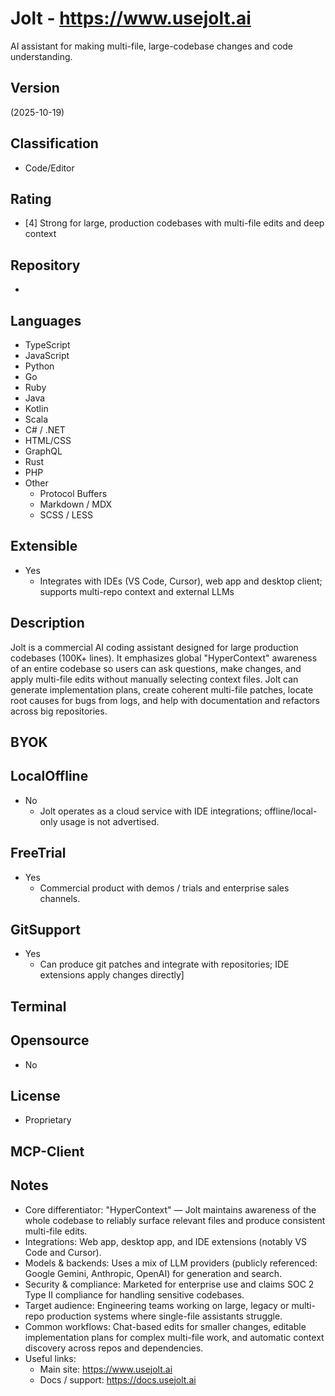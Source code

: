 # Jolt - https://www.usejolt.ai

AI assistant for making multi-file, large-codebase changes and code understanding.

## Version
(2025-10-19)

## Classification 
- Code/Editor

## Rating
- [4] Strong for large, production codebases with multi-file edits and deep context

## Repository
- 

## Languages
- TypeScript
- JavaScript
- Python
- Go
- Ruby
- Java
- Kotlin
- Scala
- C# / .NET
- HTML/CSS
- GraphQL
- Rust
- PHP
- Other
  - Protocol Buffers
  - Markdown / MDX
  - SCSS / LESS

## Extensible
- Yes
  - Integrates with IDEs (VS Code, Cursor), web app and desktop client; supports multi-repo context and external LLMs

## Description
Jolt is a commercial AI coding assistant designed for large production codebases (100K+ lines). It emphasizes global "HyperContext" awareness of an entire codebase so users can ask questions, make changes, and apply multi-file edits without manually selecting context files. Jolt can generate implementation plans, create coherent multi-file patches, locate root causes for bugs from logs, and help with documentation and refactors across big repositories.

## BYOK


## LocalOffline

- No
  - Jolt operates as a cloud service with IDE integrations; offline/local-only usage is not advertised.

## FreeTrial
- Yes
  - Commercial product with demos / trials and enterprise sales channels.

## GitSupport
- Yes
  - Can produce git patches and integrate with repositories; IDE extensions apply changes directly]

## Terminal


## Opensource
- No

## License
- Proprietary

## MCP-Client


## Notes
- Core differentiator: "HyperContext" — Jolt maintains awareness of the whole codebase to reliably surface relevant files and produce consistent multi-file edits.
- Integrations: Web app, desktop app, and IDE extensions (notably VS Code and Cursor).
- Models & backends: Uses a mix of LLM providers (publicly referenced: Google Gemini, Anthropic, OpenAI) for generation and search.
- Security & compliance: Marketed for enterprise use and claims SOC 2 Type II compliance for handling sensitive codebases.
- Target audience: Engineering teams working on large, legacy or multi-repo production systems where single-file assistants struggle.
- Common workflows: Chat-based edits for smaller changes, editable implementation plans for complex multi-file work, and automatic context discovery across repos and dependencies.
- Useful links:
  - Main site: https://www.usejolt.ai
  - Docs / support: https://docs.usejolt.ai
